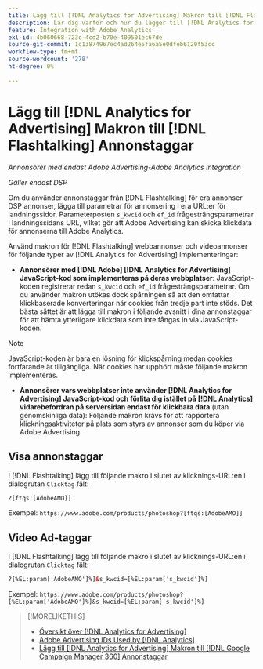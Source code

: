 ```yaml
---
title: Lägg till [!DNL Analytics for Advertising] Makron till [!DNL Flashtalking] Annonstaggar
description: Lär dig varför och hur du lägger till [!DNL Analytics for Advertising] makron till [!DNL Flashtalking] annonstaggar
feature: Integration with Adobe Analytics
exl-id: 4b060668-723c-4cd2-b70e-409501ec67de
source-git-commit: 1c13874967ec4ad264e5fa6a5e0dfeb6120f53cc
workflow-type: tm+mt
source-wordcount: '278'
ht-degree: 0%

---
```


# Lägg till [!DNL Analytics for Advertising] Makron till [!DNL Flashtalking] Annonstaggar

*Annonsörer med endast Adobe Advertising-Adobe Analytics Integration*

*Gäller endast DSP*

Om du använder annonstaggar från [!DNL Flashtalking] för era annonser DSP annonser, lägga till parametrar för annonsering i era URL:er för landningssidor. Parameterposten `s_kwcid` och `ef_id` frågesträngsparametrar i landningssidans URL, vilket gör att Adobe Advertising kan skicka klickdata för annonserna till Adobe Analytics.

Använd makron för [!DNL Flashtalking] webbannonser och videoannonser för följande typer av [!DNL Analytics for Advertising] implementeringar:

* **Annonsörer med [!DNL Adobe] [!DNL Analytics for Advertising] JavaScript-kod som implementeras på deras webbplatser**: JavaScript-koden registrerar redan `s_kwcid` och `ef_id` frågesträngsparametrar. Om du använder makron utökas dock spårningen så att den omfattar klickbaserade konverteringar när cookies från tredje part inte stöds. Det bästa sättet är att lägga till makron i följande avsnitt i dina annonstaggar för att hämta ytterligare klickdata som inte fångas in via JavaScript-koden.

>[!NOTE]
>
>JavaScript-koden är bara en lösning för klickspårning medan cookies fortfarande är tillgängliga. När cookies har upphört måste följande makron implementeras.

* **Annonsörer vars webbplatser inte använder [!DNL Analytics for Advertising] JavaScript-kod och förlita dig istället på [!DNL Analytics] vidarebefordran på serversidan endast för klickbara data** (utan genomskinliga data): Följande makron krävs för att rapportera klickningsaktiviteter på plats som styrs av annonser som du köper via Adobe Advertising.

## Visa annonstaggar

I [!DNL Flashtalking] lägg till följande makro i slutet av klicknings-URL:en i dialogrutan `Clicktag` fält:

```html
?[ftqs:[AdobeAMO]]
```

Exempel:  `https://www.adobe.com/products/photoshop?[ftqs:[AdobeAMO]]`

## Video Ad-taggar

I [!DNL Flashtalking] lägg till följande makro i slutet av klicknings-URL:en i dialogrutan `Clicktag` fält:

```html
?[%EL:param['AdobeAMO']%]&s_kwcid=[%EL:param['s_kwcid']%]
```

Exempel:  `https://www.adobe.com/products/photoshop?[%EL:param['AdobeAMO']%]&s_kwcid=[%EL:param['s_kwcid']%]`

>[!MORELIKETHIS]
>
>* [Översikt över [!DNL Analytics for Advertising]](overview.md)
>* [Adobe Advertising IDs Used by [!DNL Analytics]](/help/integrations/analytics/ids.md)
>* [Lägg till [!DNL Analytics for Advertising] Makron till [!DNL Google Campaign Manager 360] Annonstaggar](/help/integrations/analytics/macros-google-campaign-manager.md)


